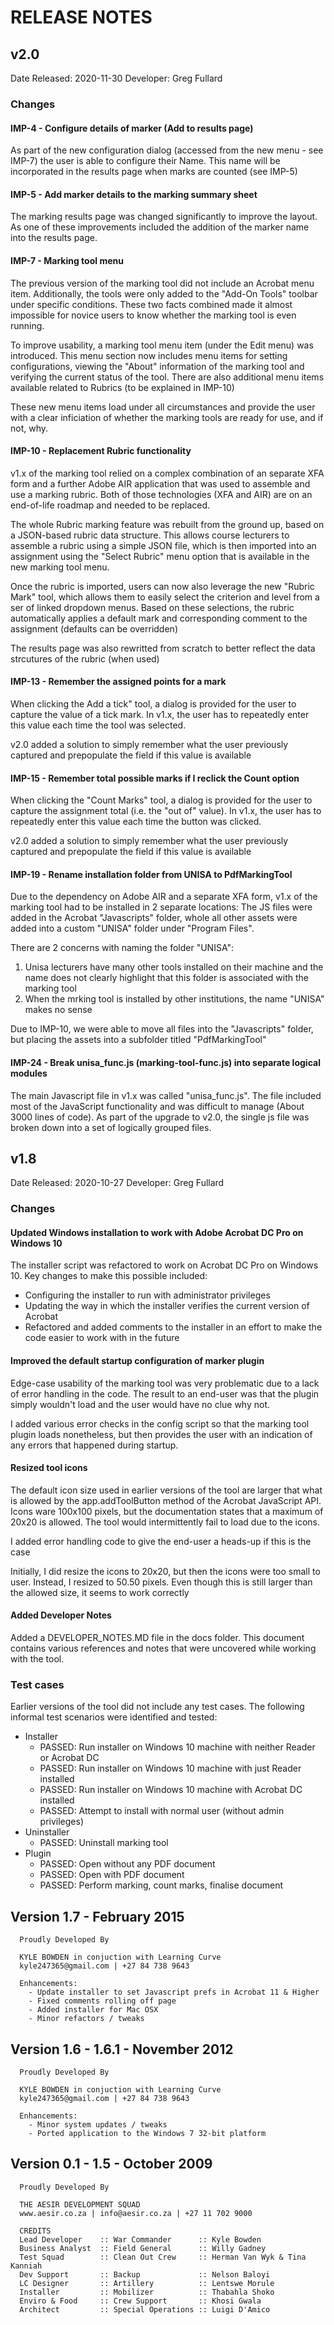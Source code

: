 # RELEASE NOTES

## v2.0
Date Released: 2020-11-30
Developer: Greg Fullard

### Changes

#### IMP-4 - Configure details of marker (Add to results page)
As part of the new configuration dialog (accessed from the new menu - see IMP-7) the user is able to configure their Name. This name will be incorporated in the results page when marks are counted (see IMP-5)

#### IMP-5 - Add marker details to the marking summary sheet
The marking results page was changed significantly to improve the layout. As one of these improvements included the addition of the marker name into the results page.

#### IMP-7 - Marking tool menu
The previous version of the marking tool did not include an Acrobat menu item. Additionally, the tools were only added to the "Add-On Tools" toolbar under specific conditions. These two facts combined made it almost impossible for novice users to know whether the marking tool is even running. 

To improve usability, a marking tool menu item (under the Edit menu) was introduced. This menu section now includes menu items for setting configurations, viewing the "About" information of the marking tool and verifying the current status of the tool. There are also additional menu items available related to Rubrics (to be explained in IMP-10)

These new menu items load under all circumstances and provide the user with a clear inficiation of whether the marking tools are ready for use, and if not, why.

#### IMP-10 - Replacement Rubric functionality
v1.x of the marking tool relied on a complex combination of an separate XFA form and a further Adobe AIR application that was used to assemble and use a marking rubric. Both of those technologies (XFA and AIR) are on an end-of-life roadmap and needed to be replaced.

The whole Rubric marking feature was rebuilt from the ground up, based on a JSON-based rubric data structure. This allows course lecturers to assemble a rubric using a simple JSON file, which is then imported into an assignment using the "Select Rubric" menu option that is available in the new marking tool menu.

Once the rubric is imported, users can now also leverage the new "Rubric Mark" tool, which allows them to easily select the criterion and level from a ser of linked dropdown menus. Based on these selections, the rubric automatically applies a default mark and corresponding comment to the assignment (defaults can be overridden)

The results page was also rewritted from scratch to better reflect the data strcutures of the rubric (when used)

#### IMP-13 - Remember the assigned points for a mark
When clicking the Add a tick" tool, a dialog is provided for the user to capture the value of a tick mark. In v1.x, the user has to repeatedly enter this value each time the tool was selected.

v2.0 added a solution to simply remember what the user previously captured and prepopulate the field if this value is available

#### IMP-15 - Remember total possible marks if I reclick the Count option
When clicking the "Count Marks" tool, a dialog is provided for the user to capture the assignment total (i.e. the "out of" value). In v1.x, the user has to repeatedly enter this value each time the button was clicked.

v2.0 added a solution to simply remember what the user previously captured and prepopulate the field if this value is available

#### IMP-19 - Rename installation folder from UNISA to PdfMarkingTool
Due to the dependency on Adobe AIR and a separate XFA form, v1.x of the marking tool had to be installed in 2 separate locations: The JS files were added in the Acrobat "Javascripts" folder, whole all other assets were added into a custom "UNISA" folder under "Program Files".

There are 2 concerns with naming the folder "UNISA":
 1. Unisa lecturers have many other tools installed on their machine and the name does not clearly highlight that this folder is associated with the marking tool
 2. When the mrking tool is installed by other institutions, the name "UNISA" makes no sense

Due to IMP-10, we were able to move all files into the "Javascripts" folder, but placing the assets into a subfolder titled "PdfMarkingTool"

#### IMP-24 - Break unisa_func.js (marking-tool-func.js) into separate logical modules
The main Javascript file in v1.x was called "unisa_func.js". The file included most of the JavaScript functionality and was difficult to manage (About 3000 lines of code). As part of the upgrade to v2.0, the single js file was broken down into a set of logically grouped files.

## v1.8

Date Released: 2020-10-27
Developer: Greg Fullard
  
### Changes   
#### Updated Windows installation to work with Adobe Acrobat DC Pro on Windows 10
The installer script was refactored to work on Acrobat DC Pro on Windows 10. Key changes to make this possible included:
- Configuring the installer to run with administrator privileges
- Updating the way in which the installer verifies the current version of Acrobat
- Refactored and added comments to the installer in an effort to make the code easier to work with in the future

#### Improved the default startup configuration of marker plugin
Edge-case usability of the marking tool was very problematic due to a lack of error handling in the code. The result to an end-user was that the plugin simply wouldn't load and the user would have no clue why not.

I added various error checks in the config script so that the marking tool plugin loads nonetheless, but then provides the user with an indication of any errors that happened during startup. 

#### Resized tool icons
The default icon size used in earlier versions of the tool are larger that what is allowed by the app.addToolButton method of the Acrobat JavaScript API. Icons ware 100x100 pixels, but the documentation states that a maximum of 20x20 is allowed. The tool would intermittently fail to load due to the icons.

I added error handling code to give the end-user a heads-up if this is the case

Initially, I did resize the icons to 20x20, but then the icons were too small to user. Instead, I resized to 50.50 pixels. Even though this is still larger than the allowed size, it seems to work correctly

#### Added Developer Notes
Added a DEVELOPER_NOTES.MD file in the docs folder. This document contains various references and notes that were uncovered while working with the tool.

### Test cases
Earlier versions of the tool did not include any test cases. The following informal test scenarios were identified and tested:

* Installer
  * PASSED: Run installer on Windows 10 machine with neither Reader or Acrobat DC
  * PASSED: Run installer on Windows 10 machine with just Reader installed
  * PASSED: Run installer on Windows 10 machine with Acrobat DC installed
  * PASSED: Attempt to install with normal user (without admin privileges)
* Uninstaller
  * PASSED: Uninstall marking tool
* Plugin
  * PASSED: Open without any PDF document
  * PASSED: Open with PDF document
  * PASSED: Perform marking, count marks, finalise document

## Version 1.7 - February 2015

      Proudly Developed By
   
      KYLE BOWDEN in conjuction with Learning Curve
      kyle247365@gmail.com | +27 84 738 9643
   
      Enhancements:
        - Update installer to set Javascript prefs in Acrobat 11 & Higher
        - Fixed comments rolling off page
        - Added installer for Mac OSX
        - Minor refactors / tweaks

## Version 1.6 - 1.6.1 -  November 2012
  
      Proudly Developed By
   
      KYLE BOWDEN in conjuction with Learning Curve
      kyle247365@gmail.com | +27 84 738 9643
   
      Enhancements:
        - Minor system updates / tweaks
        - Ported application to the Windows 7 32-bit platform
   
## Version 0.1 - 1.5 - October 2009

      Proudly Developed By
 
      THE AESIR DEVELOPMENT SQUAD 
      www.aesir.co.za | info@aesir.co.za | +27 11 702 9000
 
      CREDITS
      Lead Developer    :: War Commander      :: Kyle Bowden
      Business Analyst  :: Field General      :: Willy Gadney
      Test Squad        :: Clean Out Crew     :: Herman Van Wyk & Tina Kanniah
      Dev Support       :: Backup             :: Nelson Baloyi
      LC Designer       :: Artillery          :: Lentswe Morule
      Installer         :: Mobilizer          :: Thabahla Shoko
      Enviro & Food     :: Crew Support       :: Khosi Gwala
      Architect         :: Special Operations :: Luigi D'Amico

